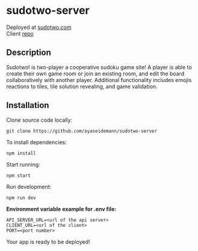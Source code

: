 # sudotwo-server

Deployed at [sudotwo.com](https://sudotwo.com)\
Client [repo](https://github.com/ayaseidemann/sudotwo-client)

## Description

Sudotwo! is two-player a cooperative sudoku game site! A player is able to create their own game 
room or join an existing room, and edit the board collaboratively with another player. Additional functionality includes emojis reactions to tiles, tile solution revealing, and game validation.

## Installation

Clone source code locally:

`git clone https://github.com/ayaseidemann/sudotwo-server`

To install dependencies:

`npm install`

Start running:

`npm start`

Run development:

`npm run dev`

**Environment variable example for .env file:**

`API_SERVER_URL=<url of the api server>`\
`CLIENT_URL=<url of the client>`\
`PORT=<port number>`

Your app is ready to be deployed!
